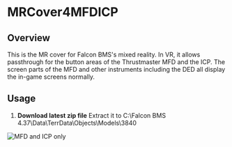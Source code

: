 # MRCover4MFDICP

## Overview
This is the MR cover for Falcon BMS's mixed reality. In VR, it allows passthrough for the button areas of the Thrustmaster MFD and the ICP. The screen parts of the MFD and other instruments including the DED all display the in-game screens normally.

## Usage

1. **Download latest zip file**  Extract it to C:\Falcon BMS 4.37\Data\TerrData\Objects\Models\3840

![MFD and ICP only](https://github.com/solemnify2/MRCover4MFDICP/assets/50224420/c1efa160-e04e-4798-862b-a88e5b14724d)

